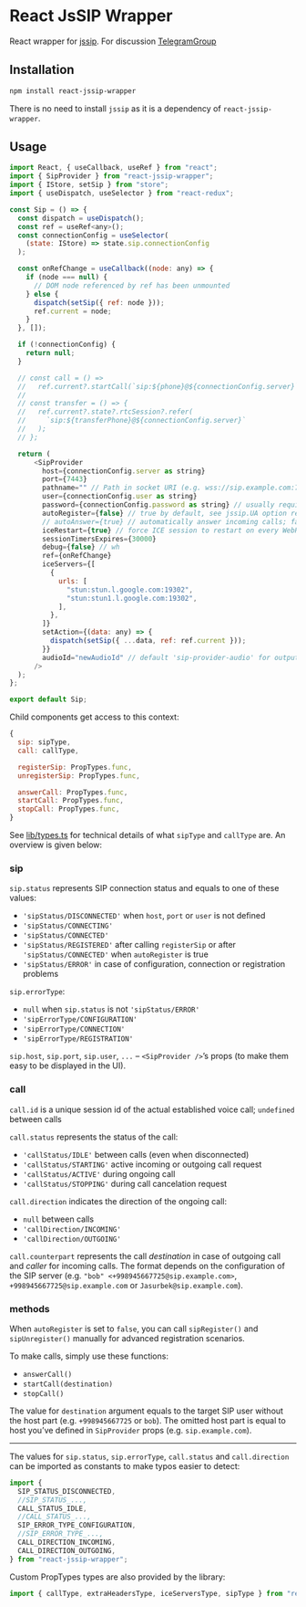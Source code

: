 # React JsSIP Wrapper
React wrapper for [jssip](https://github.com/versatica/JsSIP).
For discussion [TelegramGroup](https://t.me/react_jssip_wrapper)

## Installation

```bash
npm install react-jssip-wrapper
```

There is no need to install `jssip` as it is a dependency of `react-jssip-wrapper`.

## Usage

```js
import React, { useCallback, useRef } from "react";
import { SipProvider } from "react-jssip-wrapper";
import { IStore, setSip } from "store";
import { useDispatch, useSelector } from "react-redux";

const Sip = () => {
  const dispatch = useDispatch();
  const ref = useRef<any>();
  const connectionConfig = useSelector(
    (state: IStore) => state.sip.connectionConfig
  );

  const onRefChange = useCallback((node: any) => {
    if (node === null) {
      // DOM node referenced by ref has been unmounted
    } else {
      dispatch(setSip({ ref: node }));
      ref.current = node;
    }
  }, []);

  if (!connectionConfig) {
    return null;
  }

  // const call = () =>
  //   ref.current?.startCall(`sip:${phone}@${connectionConfig.server}`);
  //
  // const transfer = () => {
  //   ref.current?.state?.rtcSession?.refer(
  //     `sip:${transferPhone}@${connectionConfig.server}`
  //   );
  // };

  return (
      <SipProvider
        host={connectionConfig.server as string}
        port={7443}
        pathname="" // Path in socket URI (e.g. wss://sip.example.com:7443/ws); "" by default
        user={connectionConfig.user as string}
        password={connectionConfig.password as string} // usually required (e.g. from ENV or props)
        autoRegister={false} // true by default, see jssip.UA option register
        // autoAnswer={true} // automatically answer incoming calls; false by default
        iceRestart={true} // force ICE session to restart on every WebRTC call; false by default
        sessionTimersExpires={30000}
        debug={false} // wh
        ref={onRefChange}
        iceServers={[
          {
            urls: [
              "stun:stun.l.google.com:19302",
              "stun:stun1.l.google.com:19302",
            ],
          },
        ]}
        setAction={(data: any) => {
          dispatch(setSip({ ...data, ref: ref.current }));
        }}
        audioId="newAudioId" // default 'sip-provider-audio' for output audio
      />
  );
};

export default Sip;
```

Child components get access to this context:

```js
{
  sip: sipType,
  call: callType,

  registerSip: PropTypes.func,
  unregisterSip: PropTypes.func,

  answerCall: PropTypes.func,
  startCall: PropTypes.func,
  stopCall: PropTypes.func,
}
```

See [lib/types.ts](./src/lib/types.ts) for technical details of what `sipType` and `callType` are.
An overview is given below:

### sip

`sip.status` represents SIP connection status and equals to one of these values:

- `'sipStatus/DISCONNECTED'` when `host`, `port` or `user` is not defined
- `'sipStatus/CONNECTING'`
- `'sipStatus/CONNECTED'`
- `'sipStatus/REGISTERED'` after calling `registerSip` or after `'sipStatus/CONNECTED'` when `autoRegister` is true
- `'sipStatus/ERROR'` in case of configuration, connection or registration problems

`sip.errorType`:

- `null` when `sip.status` is not `'sipStatus/ERROR'`
- `'sipErrorType/CONFIGURATION'`
- `'sipErrorType/CONNECTION'`
- `'sipErrorType/REGISTRATION'`

`sip.host`, `sip.port`, `sip.user`, `...` – `<SipProvider />`’s props (to make them easy to be displayed in the UI).

### call

`call.id` is a unique session id of the actual established voice call; `undefined` between calls

`call.status` represents the status of the call:

- `'callStatus/IDLE'` between calls (even when disconnected)
- `'callStatus/STARTING'` active incoming or outgoing call request
- `'callStatus/ACTIVE'` during ongoing call
- `'callStatus/STOPPING'` during call cancelation request

`call.direction` indicates the direction of the ongoing call:

- `null` between calls
- `'callDirection/INCOMING'`
- `'callDirection/OUTGOING'`

`call.counterpart` represents the call _destination_ in case of outgoing call and _caller_ for
incoming calls.
The format depends on the configuration of the SIP server (e.g. `"bob" <+998945667725@sip.example.com>`, `+998945667725@sip.example.com` or `Jasurbek@sip.example.com`).

### methods

When `autoRegister` is set to `false`, you can call `sipRegister()` and `sipUnregister()` manually for advanced registration scenarios.

To make calls, simply use these functions:

- `answerCall()`
- `startCall(destination)`
- `stopCall()`

The value for `destination` argument equals to the target SIP user without the host part (e.g. `+998945667725` or `bob`).
The omitted host part is equal to host you’ve defined in `SipProvider` props (e.g. `sip.example.com`).

---

The values for `sip.status`, `sip.errorType`, `call.status` and `call.direction` can be imported as constants to make typos easier to detect:

```js
import {
  SIP_STATUS_DISCONNECTED,
  //SIP_STATUS_...,
  CALL_STATUS_IDLE,
  //CALL_STATUS_...,
  SIP_ERROR_TYPE_CONFIGURATION,
  //SIP_ERROR_TYPE_...,
  CALL_DIRECTION_INCOMING,
  CALL_DIRECTION_OUTGOING,
} from "react-jssip-wrapper";
```

Custom PropTypes types are also provided by the library:

```js
import { callType, extraHeadersType, iceServersType, sipType } from "react-jssip-wrapper";
```
